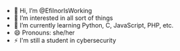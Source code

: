 - 👋 Hi, I’m @EfilnorIsWorking
- 👀 I’m interested in all sort of things
- 🌱 I’m currently learning Python, C, JavaScript, PHP, etc.
- 😄 Pronouns: she/her
- ⚡ I'm still a student in cybersecurity

<!---
EfilnorIsWorking/EfilnorIsWorking is a ✨ special ✨ repository because its `README.md` (this file) appears on your GitHub profile.
You can click the Preview link to take a look at your changes.
--->
